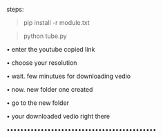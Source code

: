 steps:
> pip install -r module.txt

> python tube.py
    
• enter the youtube copied link

• choose your resolution

• wait. few minutues for downloading vedio

• now. new folder one created

• go to the new folder

• your downloaded vedio right there

••••••••••••••••••••••••••••••••••••••••••••

